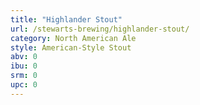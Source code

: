 ```yaml
---
title: "Highlander Stout"
url: /stewarts-brewing/highlander-stout/
category: North American Ale
style: American-Style Stout
abv: 0
ibu: 0
srm: 0
upc: 0
---
```


